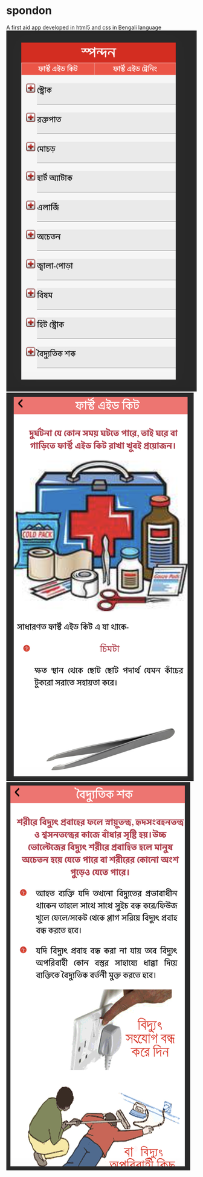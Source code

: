 spondon
=======

A first aid app developed in html5 and css in Bengali language
![](picture/01.png)
![](picture/02.png)
![](picture/03.png)
